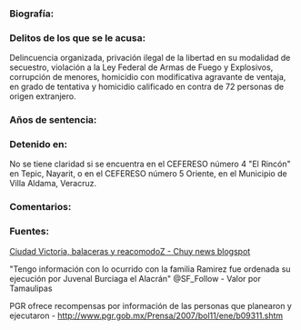 ### Biografía:

### Delitos de los que se le acusa: 

Delincuencia organizada, privación ilegal de la libertad en su modalidad de secuestro, violación a la Ley Federal de Armas de Fuego y Explosivos, corrupción de menores, homicidio con modificativa agravante de ventaja, en grado de tentativa y homicidio calificado en contra de 72 personas de origen extranjero.

### Años de sentencia:

### Detenido en:

No se tiene claridad si se encuentra en  el CEFERESO número 4 "El Rincón" en Tepic, Nayarit, o en el CEFERESO número 5 Oriente, en el Municipio de Villa Aldama, Veracruz.

### Comentarios: 

### Fuentes:

[Ciudad Victoria, balaceras y reacomodoZ - Chuy news blogspot](http://chuynews.blogspot.mx/2012/03/ciudad-victoria-balaceras-y-reacomodoz.html) 

"Tengo información con lo ocurrido con la familia Ramirez fue ordenada su ejecución por Juvenal Burciaga el Alacrán" @SF_Follow - Valor por Tamaulipas 

PGR ofrece recompensas por información de las personas que planearon y ejecutaron - http://www.pgr.gob.mx/Prensa/2007/bol11/ene/b09311.shtm

